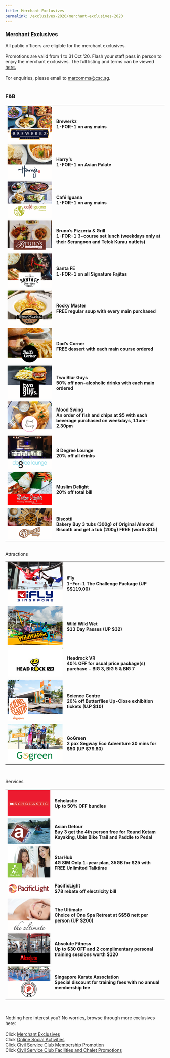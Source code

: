```yaml
---
title: Merchant Exclusives
permalink: /exclusives-2020/merchant-exclusives-2020
---
```


### Merchant Exclusives <br>
All public officers are eligible for the merchant exclusives.<br>
<br>
Promotions are valid from 1 to 31 Oct ’20. Flash your staff pass in person to enjoy the merchant exclusives. The full listing and terms can be viewed <a href="https://bit.ly/2HcT4ig">here.</a><br> 
<br> 
For enquiries, please email to <a href="mailto:marcomms@csc.sg">marcomms@csc.sg</a>.<br>
<br>
### F&B <br>
<table>
  <tr>
    <td>
      <img src="/images/Brewerkz.png">
    </td>
    <td>
      <b>Brewerkz<br> 1-FOR-1 on any mains</b><br>
    </td>
  </tr>
  <tr>
    <td>
      <img src="/images/Harrys.png">
    </td>
    <td>
      <b>Harry’s<br> 1-FOR-1 on Asian Palate</b><br>
    </td>
  </tr>
  <tr>
    <td>
      <img src="/images/Cafe iguana.png">
    </td>
    <td>
      <b>Café Iguana<br> 1-FOR-1 on any mains</b><br>
    </td>
  </tr>
  <tr>
    <td>
      <img src="/images/Brunos.png">
    </td>
    <td>
      <b>Bruno’s Pizzeria & Grill<br> 1-FOR-1 3-course set lunch (weekdays only at their Serangoon and Telok Kurau outlets)</b><br>
    </td>
  </tr>
  <tr>
    <td>
<img src="/images/Santa FE.png">
    </td>
    <td>
      <b>Santa FE<br> 1-FOR-1 on all Signature Fajitas</b><br>
    </td>
  </tr>
  <tr>
    <td>
<img src="/images/Rocky master.png">
    </td>
    <td>
      <b>Rocky Master<br> FREE regular soup with every main purchased</b><br>
    </td>
  </tr>
  <tr>
    <td>
<img src="/images/Dads corner.png">
    </td>
    <td>
      <b>Dad’s Corner<br> FREE dessert with each main course ordered</b><br>
    </td>
  </tr>
  <tr>
    <td>
<img src="/images/two blur guys.png">
    </td>
    <td>
      <b>Two Blur Guys<br> 50% off non-alcoholic drinks with each main ordered</b><br>
    </td>
  </tr>
  <tr>
    <td>
<img src="/images/Mood Swing.png">
    </td>
    <td>
      <b>Mood Swing<br> An order of fish and chips at $5 with each beverage purchased on weekdays, 11am-2.30pm</b><br>
    </td>
  </tr>
  <tr>
    <td>
<img src="/images/8 degree.png">
    </td>
    <td>
      <b>8 Degree Lounge<br> 20% off all drinks</b><br>
    </td>
  </tr>
  <tr>
    <td>
<img src="/images/Muslim Delight.png">
    </td>
    <td>
      <b>Muslim Delight<br> 20% off total bill</b><br>
    </td>
  </tr>
  <tr>
    <td>
<img src="/images/Biscotti Bakery.png">
    </td>
    <td>
      <b>Biscotti<br> Bakery Buy 3 tubs (300g) of Original Almond Biscotti and get a tub (200g) FREE (worth $15)</b><br>
    </td>
  </tr>
</table>
<br>
Attractions <br>      
<table>
  <tr>
    <td>
<img src="/images/iFly.png">
    </td>
    <td>
      <b>iFly<br> 1-For-1 The Challenge Package (UP S$119.00)</b><br>
    </td>
  </tr>
  <tr>
    <td>
<img src="/images/Wild Wild Wet.png">
    </td>
    <td>
      <b>Wild Wild Wet<br> $13 Day Passes (UP $32)</b><br>
    </td>
  </tr>
  <tr>
    <td>
<img src="/images/Headrock VR.png">
    </td>
    <td>
      <b>Headrock VR<br> 40% OFF for usual price package(s) purchase - BIG 3, BIG 5 & BIG 7</b><br>
    </td>
  </tr>
  <tr>
    <td>
<img src="/images/Science centre.png">
    </td>
    <td>
      <b>Science Centre<br> 20% off Butterflies Up-Close exhibition tickets (U.P $10)</b><br>
    </td>
  </tr>
  <tr>
    <td>
<img src="/images/Go green.png">
    </td>
    <td>
      <b>GoGreen<br> 2 pax Segway Eco Adventure 30 mins for $50 (UP $79.80)</b><br>
    </td>
  </tr>
</table>
<br>   

Services <br>
<table>
  <tr>
   <td>
<img src="/images/Scholastic.png">
    </td>
    <td>
      <b>Scholastic<br> Up to 50% OFF bundles</b><br>
    </td>
  </tr>
  <tr>
   <td>
<img src="/images/Asian detour.png">
    </td>
    <td>
     <b>Asian Detour<br> Buy 3 get the 4th person free for Round Ketam Kayaking, Ubin Bike Trail and Paddle to Pedal</b><br>
    </td>
  </tr>
  <tr>
    <td>
      <img src="/images/starhub.png">
    </td>
    <td>
      <b>StarHub<br> 4G SIM Only 1-year plan, 35GB for $25 with FREE Unlimited Talktime</b><br>
    </td>
  </tr>
  <tr>
   <td>
<img src="/images/pacificlight.png">
    </td>
    <td>
      <b>PacificLight<br> $78 rebate off electricity bill</b><br>
    </td>
  </tr>
  <tr>
   <td>
<img src="/images/the ultimate.png">
    </td>
    <td>
      <b>The Ultimate<br> Choice of One Spa Retreat at S$58 nett per person (UP $200)</b><br>
    </td>
  </tr>
  <tr>
    <td>
<img src="/images/absolute fitness.png">
    </td>
    <td>
      <b>Absolute Fitness<br> Up to $30 OFF and 2 complimentary personal training sessions worth $120</b><br>
    </td>
  </tr>
  <tr>
    <td>
<img src="/images/Singapore Karate Association.png">
    </td>
    <td>
      <b>Singapore Karate Association<br> Special discount for training fees with no annual membership fee</b><br>
    </td>
  </tr>
</table>
<br>
<br>
Nothing here interest you? No worries, browse through more exclusives here: <br>
<br>
Click <a href="https://publicserviceweek.gov.sg/merchant-exclusives-2020">Merchant Exclusives</a><br>
Click <a href="https://publicserviceweek.gov.sg/online-social-activities-2020">Online Social Activities</a><br>
Click <a href="https://publicserviceweek.gov.sg/civil service club membership promotion-2020">Civil Service Club Membership Promotion</a><br>
Click <a href="https://publicserviceweek.gov.sg/clubhouse-promotions-2020">Civil Service Club Facilities and Chalet Promotions</a><br> 
